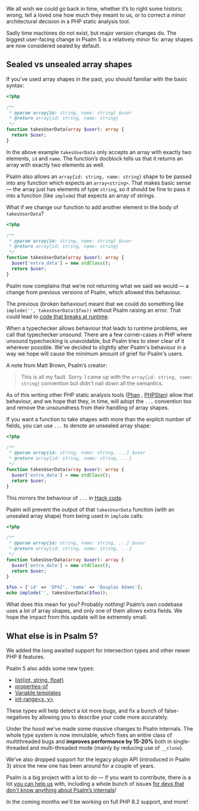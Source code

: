 <!--
  title: Announcing Psalm 5
  date: 2022-11-21 08:30:00
  author: The Maintainers of Psalm
-->

We all wish we could go back in time, whether it’s to right some historic wrong, tell a loved one how much they meant to us, or to correct a minor architectural decision in a PHP static analysis tool.

Sadly time machines do not exist, but major version changes do. The biggest user-facing change in Psalm 5 is a relatively minor fix: array shapes are now considered sealed by default.

## Sealed vs unsealed array shapes

If you’ve used array shapes in the past, you should familiar with the basic syntax:

```php
<?php

/**
 * @param array{id: string, name: string} $user
 * @return array{id: string, name: string}
 */
function takesUserData(array $user): array {
  return $user;
}
```

In the above example `takesUserData` only accepts an array with exactly two elements, `id` and `name`. The function’s docblock tells us that it returns an array with exactly two elements as well.

Psalm also allows an `array{id: string, name: string}` shape to be passed into any function which expects an `array<string>`. That makes basic sense — the array just has elements of type `string`, so it should be fine to pass it into a function (like `implode`) that expects an array of strings.

What if we change our function to add another element in the body of `takesUserData`?

```php
<?php

/**
 * @param array{id: string, name: string} $user
 * @return array{id: string, name: string}
 */
function takesUserData(array $user): array {
  $user['extra_data'] = new stdClass();
  return $user;
}
```

Psalm now complains that we’re not returning what we said we would — a change from previous versions of Psalm, which allowed this behaviour.

The previous (broken behaviour) meant that we could do something like `implode('', takesUserData($foo))` without Psalm raising an error. That could lead to [code that breaks at runtime](https://3v4l.org/PoVil).

When a typechecker allows behaviour that leads to runtime problems, we call that typechecker *unsound*. There are a few corner-cases in PHP where unsound typechecking is unavoidable, but Psalm tries to steer clear of it wherever possible. We've decided to slightly alter Psalm's behaviour in a way we hope will cause the minimum amount of grief for Psalm's users.

A note from Matt Brown, Psalm’s creator:

> This is all my fault. Sorry. I came up with the `array{id: string, name: string}` convention but didn't nail down all the semantics.

As of this writing other PHP static analysis tools ([Phan](https://phan.github.io/demo/?code=%3C%3Fphp%0A%0A%2F**%0A+*+%40param+array%7Bid%3A+string%2C+name%3A+string%7D+%24user%0A+*+%40return+array%7Bid%3A+string%2C+name%3A+string%7D%0A+*%2F%0Afunction+takesUserData%28array+%24user%29%3A+array+%7B%0A++%24user%5B%27extra_data%27%5D+%3D+new+stdClass%28%29%3B%0A++return+%24user%3B%0A%7D%0A%0A%24foo+%3D+%5B%27id%27+%3D%3E+%27DP42%27%2C+%27name%27+%3D%3E+%27Douglas+Adams%27%5D%3B%0Aecho+implode%28%27%27%2C+takesUserData%28%24foo%29%29%3B) , [PHPStan](https://phpstan.org/r/4a61d13c-74f0-46d3-9bad-f3a61dd1d172)) allow that behaviour, and we hope that they, in time, will adopt the `...` convention too and remove the unsoundness from their handling of array shapes.


If you want a function to take shapes with more than the explicit number of fields, you can use `...` to denote an unsealed array shape:

```php
<?php

/**
 * @param array{id: string, name: string, ...} $user
 * @return array{id: string, name: string, ...}
 */
function takesUserData(array $user): array {
  $user['extra_data'] = new stdClass();
  return $user;
}
```

This mirrors the behaviour of `...` in [Hack code](https://docs.hhvm.com/hack/built-in-types/shape#open-and-closed-shapes).

Psalm will prevent the output of that `takesUserData` function (with an unsealed array shape) from being used in `implode` calls:

```php
<?php

/**
 * @param array{id: string, name: string, ...} $user
 * @return array{id: string, name: string, ...}
 */
function takesUserData(array $user): array {
  $user['extra_data'] = new stdClass();
  return $user;
}

$foo = ['id' => 'DP42', 'name' => 'Douglas Adams'];
echo implode('', takesUserData($foo));
```

What does this mean for you? Probably nothing! Psalm’s own codebase uses a lot of array shapes, and only one of them allows extra fields. We hope the impact from this update will be extremely small.

## What else is in Psalm 5?

We added the long awaited support for intersection types and other newer PHP 8 features.

Psalm 5 also adds some new types:

- [list{int, string, float}](https://psalm.dev/docs/annotating_code/type_syntax/array_types/#list-shapes)
- [properties-of<T>](https://psalm.dev/docs/annotating_code/type_syntax/utility_types/#properties-oft)
- [Variable templates](https://psalm.dev/docs/annotating_code/type_syntax/utility_types/#variable-templates)
- [int-range<x, y>](https://psalm.dev/docs/annotating_code/type_syntax/scalar_types/#int-range)

These types will help detect a lot more bugs, and fix a bunch of false-negatives by allowing you to describe your code more accurately.

Under the hood we’ve made some massive changes to Psalm internals. The whole type system is now immutable, which fixes an entire class of multithreaded bugs and **improves performance by 15-20%** both in single-threaded and multi-threaded mode (mainly by reducing use of `__clone`).

We’ve also dropped support for the legacy plugin API (introduced in Psalm 3) since the new one has been around for a couple of years.

Psalm is a big project with a lot to do — if you want to contribute, there is a lot [you can help us](https://github.com/vimeo/psalm/issues?q=is%3Aissue+is%3Aopen+label%3A%22Help+wanted%22) with, including a whole bunch of issues [for devs that don't know anything about Psalm’s internals](https://github.com/vimeo/psalm/issues?q=is%3Aissue+is%3Aopen+label%3A%22easy+problems%22)!

In the coming months we'll be working on full PHP 8.2 support, and more!
